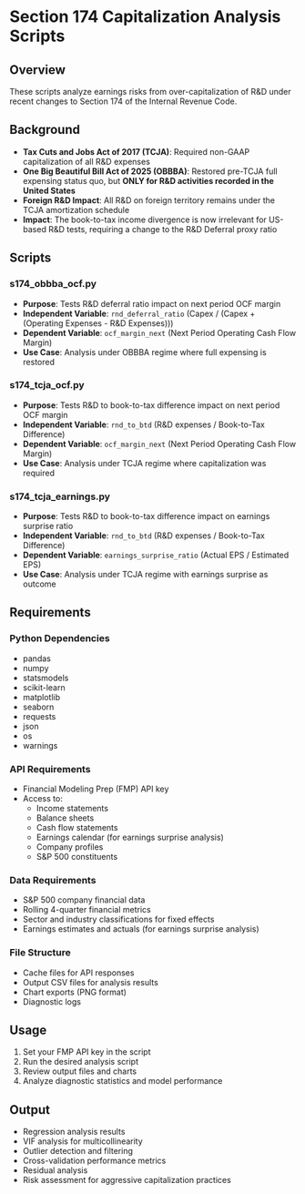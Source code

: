 # Section 174 Capitalization Analysis Scripts

## Overview
These scripts analyze earnings risks from over-capitalization of R&D under recent changes to Section 174 of the Internal Revenue Code.

## Background
- **Tax Cuts and Jobs Act of 2017 (TCJA)**: Required non-GAAP capitalization of all R&D expenses
- **One Big Beautiful Bill Act of 2025 (OBBBA)**: Restored pre-TCJA full expensing status quo, but **ONLY for R&D activities recorded in the United States**
- **Foreign R&D Impact**: All R&D on foreign territory remains under the TCJA amortization schedule
- **Impact**: The book-to-tax income divergence is now irrelevant for US-based R&D tests, requiring a change to the R&D Deferral proxy ratio

## Scripts

### s174_obbba_ocf.py
- **Purpose**: Tests R&D deferral ratio impact on next period OCF margin
- **Independent Variable**: `rnd_deferral_ratio` (Capex / (Capex + (Operating Expenses - R&D Expenses)))
- **Dependent Variable**: `ocf_margin_next` (Next Period Operating Cash Flow Margin)
- **Use Case**: Analysis under OBBBA regime where full expensing is restored

### s174_tcja_ocf.py
- **Purpose**: Tests R&D to book-to-tax difference impact on next period OCF margin
- **Independent Variable**: `rnd_to_btd` (R&D expenses / Book-to-Tax Difference)
- **Dependent Variable**: `ocf_margin_next` (Next Period Operating Cash Flow Margin)
- **Use Case**: Analysis under TCJA regime where capitalization was required

### s174_tcja_earnings.py
- **Purpose**: Tests R&D to book-to-tax difference impact on earnings surprise ratio
- **Independent Variable**: `rnd_to_btd` (R&D expenses / Book-to-Tax Difference)
- **Dependent Variable**: `earnings_surprise_ratio` (Actual EPS / Estimated EPS)
- **Use Case**: Analysis under TCJA regime with earnings surprise as outcome

## Requirements

### Python Dependencies
- pandas
- numpy
- statsmodels
- scikit-learn
- matplotlib
- seaborn
- requests
- json
- os
- warnings

### API Requirements
- Financial Modeling Prep (FMP) API key
- Access to:
  - Income statements
  - Balance sheets
  - Cash flow statements
  - Earnings calendar (for earnings surprise analysis)
  - Company profiles
  - S&P 500 constituents

### Data Requirements
- S&P 500 company financial data
- Rolling 4-quarter financial metrics
- Sector and industry classifications for fixed effects
- Earnings estimates and actuals (for earnings surprise analysis)

### File Structure
- Cache files for API responses
- Output CSV files for analysis results
- Chart exports (PNG format)
- Diagnostic logs

## Usage
1. Set your FMP API key in the script
2. Run the desired analysis script
3. Review output files and charts
4. Analyze diagnostic statistics and model performance

## Output
- Regression analysis results
- VIF analysis for multicollinearity
- Outlier detection and filtering
- Cross-validation performance metrics
- Residual analysis
- Risk assessment for aggressive capitalization practices 
